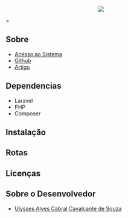 <p align="center"><img src="http://www.ifms.edu.br/marcaifms.png"></p>>

## Sobre

- [Acesso ao Sistema]()
- [Github](https://github.com/cavalcanteulysses)
- [Artigo]()

## Dependencias

- Laravel
- PHP
- Composer

## Instalação

## Rotas

## Licenças

## Sobre o Desenvolvedor

- [Ulysses Alves Cabral Cavalcante de Souza]()